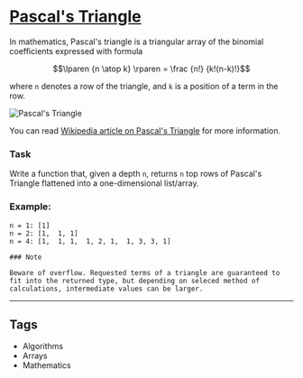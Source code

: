 # [Pascal's Triangle](https://www.codewars.com/kata/5226eb40316b56c8d500030f)

In mathematics, Pascal's triangle is a triangular array of the binomial coefficients expressed with formula

```math
\lparen {n \atop k} \rparen = \frac {n!} {k!(n-k)!}
```

where `n` denotes a row of the triangle, and `k` is a position of a term in the row.

![Pascal's Triangle](http://upload.wikimedia.org/wikipedia/commons/0/0d/PascalTriangleAnimated2.gif)

You can read [Wikipedia article on Pascal's Triangle](http://en.wikipedia.org/wiki/Pascal's_triangle) for more information.

### Task

Write a function that, given a depth `n`, returns `n` top rows of Pascal's Triangle flattened into a one-dimensional list/array.

### Example:

```
n = 1: [1]
n = 2: [1,  1, 1]
n = 4: [1,  1, 1,  1, 2, 1,  1, 3, 3, 1]
```

```if-not:python,ruby
### Note

Beware of overflow. Requested terms of a triangle are guaranteed to fit into the returned type, but depending on seleced method of calculations, intermediate values can be larger.
```

---

## Tags

- Algorithms
- Arrays
- Mathematics
